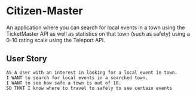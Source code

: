 # Citizen-Master

An application where you can search for local events in a town using the TicketMaster API as well as statistics on that town (such as safety) using a 0-10 rating scale using the Teleport API.

## User Story

```
AS A User with an interest in looking for a local event in town.
I WANT to search for local events in a searched town.
I WANT to see how safe a town is out of 10.
SO THAT I know where to travel to safely to see certain events
```
